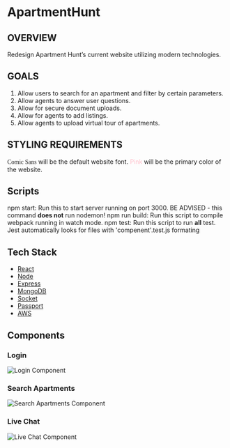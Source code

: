 # ApartmentHunt

## OVERVIEW
Redesign Apartment Hunt’s current website utilizing modern technologies.

## GOALS
1. Allow users to search for an apartment and filter by certain parameters.
2. Allow agents to answer user questions.
3. Allow for secure document uploads.
4. Allow for agents to add listings.
5. Allow agents to upload virtual tour of apartments.

## STYLING REQUIREMENTS
<span style="font-family:'Comic Sans MS', 'Comic Sans', cursive">Comic Sans</span> will be the default website font.
<span style="color:pink">Pink</span> will be the primary color of the website.


## Scripts
npm start: Run this to start server running on port 3000. BE ADVISED - this command __does not__ run nodemon!
npm run build: Run this script to compile webpack running in watch mode.
npm test: Run this script to run __all__ test. Jest automatically looks for files with 'compenent'.test.js formating

## Tech Stack
* [React](https://reactjs.org)
* [Node](https://nodejs.org/en)
* [Express](https://expressjs.com)
* [MongoDB](https://www.mongodb.com/)
* [Socket](https://socket.io/)
* [Passport](http://www.passportjs.org/)
* [AWS](https://aws.amazon.com)

## Components
### Login

![Login Component](readme_assets/login.gif)

### Search Apartments

![Search Apartments Component](readme_assets/search-apt.gif)

### Live Chat

![Live Chat Component](readme_assets/live-chat.gif)